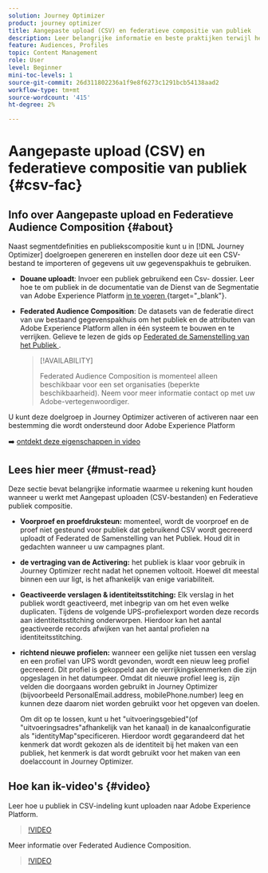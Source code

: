 ```yaml
---
solution: Journey Optimizer
product: journey optimizer
title: Aangepaste upload (CSV) en federatieve compositie van publiek
description: Leer belangrijke informatie en beste praktijken terwijl het werken met het uploaden van de Douane (CSV) en Federated publiek van de Samenstelling van de Publiek.
feature: Audiences, Profiles
topic: Content Management
role: User
level: Beginner
mini-toc-levels: 1
source-git-commit: 26d311802236a1f9e8f6273c1291bcb54138aad2
workflow-type: tm+mt
source-wordcount: '415'
ht-degree: 2%

---
```


# Aangepaste upload (CSV) en federatieve compositie van publiek {#csv-fac}

## Info over Aangepaste upload en Federatieve Audience Composition {#about}

Naast segmentdefinities en publiekscompositie kunt u in [!DNL Journey Optimizer] doelgroepen genereren en instellen door deze uit een CSV-bestand te importeren of gegevens uit uw gegevenspakhuis te gebruiken.

* **Douane uploadt**: Invoer een publiek gebruikend een Csv- dossier. Leer hoe te om publiek in de documentatie van de Dienst van de Segmentatie van Adobe Experience Platform [ in te voeren ](https://experienceleague.adobe.com/en/docs/experience-platform/segmentation/ui/audience-portal#import-audience) {target="_blank"}.

* **Federated Audience Composition**: De datasets van de federatie direct van uw bestaand gegevenspakhuis om het publiek en de attributen van Adobe Experience Platform allen in één systeem te bouwen en te verrijken. Gelieve te lezen de gids op [ Federated de Samenstelling van het Publiek ](https://experienceleague.adobe.com/en/docs/federated-audience-composition/using/home).

  >[!AVAILABILITY]
  >
  >Federated Audience Composition is momenteel alleen beschikbaar voor een set organisaties (beperkte beschikbaarheid). Neem voor meer informatie contact op met uw Adobe-vertegenwoordiger.

U kunt deze doelgroep in Journey Optimizer activeren of activeren naar een bestemming die wordt ondersteund door Adobe Experience Platform

➡️ [ ontdekt deze eigenschappen in video ](#video)

## Lees hier meer {#must-read}

Deze sectie bevat belangrijke informatie waarmee u rekening kunt houden wanneer u werkt met Aangepast uploaden (CSV-bestanden) en Federatieve publiek compositie.

* **Voorproef en proefdruksteun:** momenteel, wordt de voorproef en de proef niet gesteund voor publiek dat gebruikend CSV wordt gecreeerd uploadt of Federated de Samenstelling van het Publiek. Houd dit in gedachten wanneer u uw campagnes plant.

* **de vertraging van de Activering:** het publiek is klaar voor gebruik in Journey Optimizer recht nadat het opnemen voltooit. Hoewel dit meestal binnen een uur ligt, is het afhankelijk van enige variabiliteit.

* **Geactiveerde verslagen &amp; identiteitsstitching:** Elk verslag in het publiek wordt geactiveerd, met inbegrip van om het even welke duplicaten. Tijdens de volgende UPS-profielexport worden deze records aan identiteitsstitching onderworpen. Hierdoor kan het aantal geactiveerde records afwijken van het aantal profielen na identiteitsstitching.

* **richtend nieuwe profielen:** wanneer een gelijke niet tussen een verslag en een profiel van UPS wordt gevonden, wordt een nieuw leeg profiel gecreeerd. Dit profiel is gekoppeld aan de verrijkingskenmerken die zijn opgeslagen in het datumpeer. Omdat dit nieuwe profiel leeg is, zijn velden die doorgaans worden gebruikt in Journey Optimizer (bijvoorbeeld PersonalEmail.address, mobilePhone.number) leeg en kunnen deze daarom niet worden gebruikt voor het opgeven van doelen.

  Om dit op te lossen, kunt u het &quot;uitvoeringsgebied&quot;(of &quot;uitvoeringsadres&quot;afhankelijk van het kanaal) in de kanaalconfiguratie als &quot;identityMap&quot;specificeren. Hierdoor wordt gegarandeerd dat het kenmerk dat wordt gekozen als de identiteit bij het maken van een publiek, het kenmerk is dat wordt gebruikt voor het maken van een doelaccount in Journey Optimizer.

## Hoe kan ik-video&#39;s {#video}

Leer hoe u publiek in CSV-indeling kunt uploaden naar Adobe Experience Platform.

>[!VIDEO](https://video.tv.adobe.com/v/3421714?quality=12)

Meer informatie over Federated Audience Composition.

>[!VIDEO](https://video.tv.adobe.com/v/3432261?quality=12)
